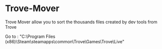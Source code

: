 # Trove-Mover
Trove Mover allow you to sort the thousands files created by dev tools from Trove

Go to : "C:\Program Files (x86)\Steam\steamapps\common\Trove\Games\Trove\Live"
